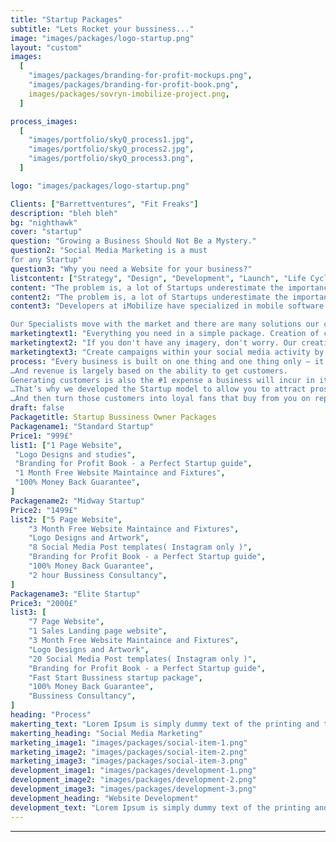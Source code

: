 ```yaml
---
title: "Startup Packages"
subtitle: "Lets Rocket your bussiness..."
image: "images/packages/logo-startup.png"
layout: "custom"
images:
  [
    "images/packages/branding-for-profit-mockups.png",
    "images/packages/branding-for-profit-book.png",
    images/packages/sovryn-imobilize-project.png,
  ]

process_images:
  [
    "images/portfolio/skyQ_process1.jpg",
    "images/portfolio/skyQ_process2.jpg",
    "images/portfolio/skyQ_process3.png",
  ]

logo: "images/packages/logo-startup.png"

Clients: ["Barrettventures", "Fit Freaks"]
description: "bleh bleh"
bg: "nighthawk"
cover: "startup"
question: "Growing a Business Should Not Be a Mystery."
question2: "Social Media Marketing is a must
for any Startup"
question3: "Why you need a Website for your business?"
listcontent: ["Strategy", "Design", "Development", "Launch", "Life Cycle Managment", ]
content: "The problem is, a lot of Startups underestimate the importance of a Brand. Most of them don’t realise the simple mistakes that they are making when putting one together. These mistakes cost them dearly in lack of customers and lack of revenue. It ultimately causes their Startups to fail. The good news is these mistakes are easy to fix if you know what you are doing. And they are just as easy to learn and apply. It doesn’t require a ton of money to be spent designing a logo. And it doesn’t require any highly paid expertise. It simply requires you to follow a few simple principles."
content2: "The problem is, a lot of Startups underestimate the importance of a Brand. Most of them don’t realise the simple mistakes that they are making when putting one together. These mistakes cost them dearly in lack of customers and lack of revenue. It ultimately causes their Startups to fail. The good news is these mistakes are easy to fix if you know what you are doing. And they are just as easy to learn and apply. It doesn’t require a ton of money to be spent designing a logo. And it doesn’t require any highly paid expertise. It simply requires you to follow a few simple principles."
content3: "Developers at iMobilize have specialized in mobile software for many years and during this time we have witnessed many changes to this fast-moving and exciting industry. The mobile software industry really gathered pace after the initial launch of the first smartphones resulting in explosive growth and a fragmented ecosystem with many platforms to build software applications. Today there are 2 clear winners; Android and iOS who together dominate the mobile apps market with more than 90% of the entire market share between them.

Our Specialists move with the market and there are many solutions our clients adopt to create applications across various mobile platforms and web browsers accessible on the many devices in the market today. Some clients seek Consultancy advice on how best to drive and deliver their mobile products to market. As such we do provide experienced Consultants who can implement strategy, advise on direction and analyse requirements."
marketingtext1: "Everything you need in a simple package. Creation of content and posting on average every other day. You hardly have to do a thing"
marketingtext2: "If you don't have any imagery, don't worry. Our creatives can set up a bespoke shoot that captures months worth of work in one day."
marketingtext3: "Create campaigns within your social media activity by allocating a budget to increase the number of prospects you reach."
process: "Every business is built on one thing and one thing only – it’s ability to generate revenue…
…And revenue is largely based on the ability to get customers. 
Generating customers is also the #1 expense a business will incur in it’s quest for growth….
…That’s why we developed the Startup model to allow you to attract prospective customers automatically…
…And then turn those customers into loyal fans that buy from you on repeat."
draft: false
Packagetitle: Startup Bussiness Owner Packages
Packagename1: "Standard Startup"
Price1: "999£"
list1: ["1 Page Website",
 "Logo Designs and studies",
 "Branding for Profit Book - a Perfect Startup guide",
 "1 Month Free Website Maintaince and Fixtures",
 "100% Money Back Guarantee",
]
Packagename2: "Midway Startup"
Price2: "1499£"
list2: ["5 Page Website",
    "3 Month Free Website Maintaince and Fixtures",
    "Logo Designs and Artwork",
    "8 Social Media Post templates( Instagram only )",
    "Branding for Profit Book - a Perfect Startup guide",
    "100% Money Back Guarantee",
    "2 hour Bussiness Consultancy",
]
Packagename3: "Elite Startup"
Price3: "2000£"
list3: [
    "7 Page Website",
    "1 Sales Landing page website",
    "3 Month Free Website Maintaince and Fixtures",
    "Logo Designs and Artwork",
    "20 Social Media Post templates( Instagram only )",
    "Branding for Profit Book - a Perfect Startup guide",
    "Fast Start Bussiness startup package",
    "100% Money Back Guarantee",
    "Bussiness Consultancy",
]
heading: "Process"
makerting_text: "Lorem Ipsum is simply dummy text of the printing and typesetting industry. Lorem Ipsum has been the industry's standard dummy text ever since the 1500s, when an unknown printer took a galley of type and scrambled it to make a type specimen book. It has survived not only five centuries, but also the leap into electronic typesetting, remaining essentially unchanged. It was popularised in the 1960s with the release of Letraset sheets containing Lorem Ipsum passages, and more recently with desktop publishing software like Aldus PageMaker including versions of Lorem Ipsum."
makerting_heading: "Social Media Marketing"
marketing_image1: "images/packages/social-item-1.png"
marketing_image2: "images/packages/social-item-2.png"
marketing_image3: "images/packages/social-item-3.png"
development_image1: "images/packages/development-1.png"
development_image2: "images/packages/development-2.png"
development_image3: "images/packages/development-3.png"
development_heading: "Website Development"
development_text: "Lorem Ipsum is simply dummy text of the printing and typesetting industry. Lorem Ipsum has been the industry's standard dummy text ever since the 1500s, when an unknown printer took a galley of type and scrambled it to make a type specimen book. It has survived not only five centuries, but also the leap into electronic typesetting, remaining essentially unchanged. It was popularised in the 1960s with the release of Letraset sheets containing Lorem Ipsum passages, and more recently with desktop publishing software like Aldus PageMaker including versions of Lorem Ipsum."
---
```


---
